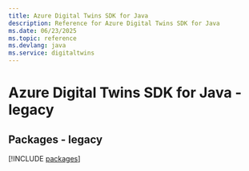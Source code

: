 ```yaml
---
title: Azure Digital Twins SDK for Java
description: Reference for Azure Digital Twins SDK for Java
ms.date: 06/23/2025
ms.topic: reference
ms.devlang: java
ms.service: digitaltwins
---
```

# Azure Digital Twins SDK for Java - legacy
## Packages - legacy
[!INCLUDE [packages](digital-twins-index.md)]